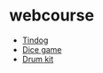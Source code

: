# webcourse

<section id="content">
    <p>
      <ul>
      <li><a href="https://jhallsson.github.io/webcourse/tindog/">Tindog</a></li>
      <li><a href="https://jhallsson.github.io/webcourse/dicegame/">Dice game</a></li>
      <li><a href="https://jhallsson.github.io/webcourse/drumkit/">Drum kit</a></li>
    </ul>
  </p>
  </section>
